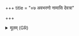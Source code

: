 +++
title = "०७ अवभरणो नामासि देवत्रा"

+++
<details><summary>मूलम् (GR)</summary>

+++(a = PSK 20.42.7a)+++अवभरणो नामासि देवत्रा णो अक्षमापः ।  
यो अस्मान् द्वेष्टि यं वयं द्विष्मस्  
तं त आसन्न् अपि दघ्मः ॥
</details>